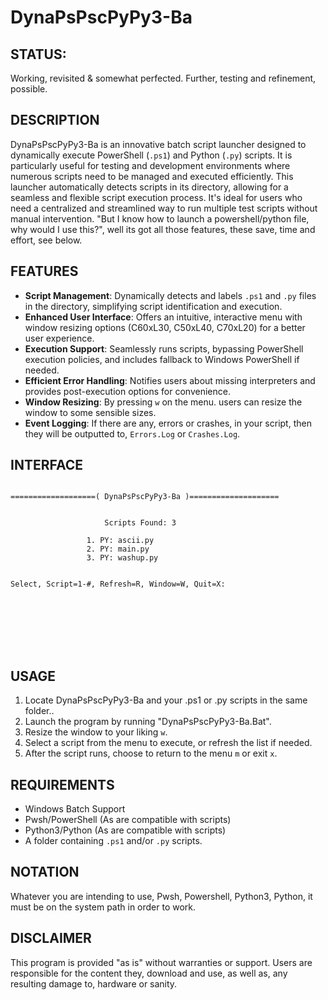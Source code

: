 # DynaPsPscPyPy3-Ba

## STATUS: 
Working, revisited & somewhat perfected. Further, testing and refinement, possible.

## DESCRIPTION
DynaPsPscPyPy3-Ba is an innovative batch script launcher designed to dynamically execute PowerShell (`.ps1`) and Python (`.py`) scripts. It is particularly useful for testing and development environments where numerous scripts need to be managed and executed efficiently. This launcher automatically detects scripts in its directory, allowing for a seamless and flexible script execution process. It's ideal for users who need a centralized and streamlined way to run multiple test scripts without manual intervention. "But I know how to launch a powershell/python file, why would I use this?", well its got all those features, these save, time and effort, see below. 

## FEATURES
- **Script Management**: Dynamically detects and labels `.ps1` and `.py` files in the directory, simplifying script identification and execution.
- **Enhanced User Interface**: Offers an intuitive, interactive menu with window resizing options (C60xL30, C50xL40, C70xL20) for a better user experience.
- **Execution Support**: Seamlessly runs scripts, bypassing PowerShell execution policies, and includes fallback to Windows PowerShell if needed.
- **Efficient Error Handling**: Notifies users about missing interpreters and provides post-execution options for convenience. 
- **Window Resizing**: By pressing `w` on the menu. users can resize the window to some sensible sizes.
- **Event Logging**: If there are any, errors or crashes, in your script, then they will be outputted to, `Errors.Log` or `Crashes.Log`.   

## INTERFACE
```

===================( DynaPsPscPyPy3-Ba )====================


                     Scripts Found: 3

                 1. PY: ascii.py
                 2. PY: main.py
                 3. PY: washup.py


Select, Script=1-#, Refresh=R, Window=W, Quit=X:








```

## USAGE
1. Locate DynaPsPscPyPy3-Ba and your .ps1 or .py scripts in the same folder..
2. Launch the program by running "DynaPsPscPyPy3-Ba.Bat".
3. Resize the window to your liking `w`.
4. Select a script from the menu to execute, or refresh the list if needed.
5. After the script runs, choose to return to the menu `m` or exit `x`.

## REQUIREMENTS
- Windows Batch Support
- Pwsh/PowerShell (As are compatible with scripts)
- Python3/Python (As are compatible with scripts)
- A folder containing `.ps1` and/or `.py` scripts.

## NOTATION
Whatever you are intending to use, Pwsh, Powershell, Python3, Python, it must be on the system path in order to work.

## DISCLAIMER
This program is provided "as is" without warranties or support. Users are responsible for the content they, download and use, as well as, any resulting damage to, hardware or sanity.

